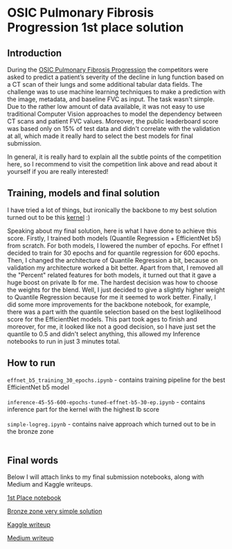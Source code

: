 # OSIC Pulmonary Fibrosis Progression 1st place solution

## Introduction

During the [OSIC Pulmonary Fibrosis Progression](https://www.kaggle.com/c/osic-pulmonary-fibrosis-progression) the competitors were asked to predict a patient’s severity of the decline in lung function based on a CT scan of their lungs and some additional tabular data fields.  The challenge was to use machine learning techniques to make a prediction with the image, metadata, and baseline FVC as input. The task wasn't simple. Due to the rather low amount of data available, it was not easy to use traditional Computer Vision approaches to model the dependency between CT scans and patient FVC values. Moreover, the public leaderboard score was based only on 15% of test data and didn't correlate with the validation at all, which made it really hard to select the best models for final submission. 

In general, it is really hard to explain all the subtle points of the competition here, so I recommend to visit the competition link above and read about it yourself if you are really interested!

## Training, models and final solution

I have tried a lot of things, but ironically the backbone to my best solution turned out to be this [kernel](https://www.kaggle.com/khoongweihao/efficientnets-quantile-regression-inference) :)

Speaking about my final solution, here is what I have done to achieve this score. Firstly, I trained both models (Quantile Regression + EfficientNet b5) from scratch. For both models, I lowered the number of epochs. For effnet I decided to train for 30 epochs and for quantile regression for 600 epochs. Then, I changed the architecture of Quantile Regression a bit, because on validation my architecture worked a bit better. Apart from that, I removed all the "Percent" related features for both models, it turned out that it gave a huge boost on private lb for me. The hardest decision was how to choose the weights for the blend. Well, I just decided to give a slightly higher weight to Quantile Regression because for me it seemed to work better. Finally, I did some more improvements for the backbone notebook, for example, there was a part with the quantile selection based on the best loglikelihood score for the EfficientNet models. This part took ages to finish and moreover, for me, it looked like not a good decision, so I have just set the quantile to 0.5 and didn't select anything, this allowed my Inference notebooks to run in just 3 minutes total.

## How to run

`effnet_b5_training_30_epochs.ipynb` - contains training pipeline for the best EfficientNet b5 model <br><br>
`inference-45-55-600-epochs-tuned-effnet-b5-30-ep.ipynb` - contains inference part for the kernel with the highest lb score <br><br>
`simple-logreg.ipynb` - contains naive approach which turned out to be in the bronze zone <br><br>

## Final words

Below I will attach links to my final submission notebooks, along with Medium and Kaggle writeups.

[1st Place notebook](https://www.kaggle.com/artkulak/inference-45-55-600-epochs-tuned-effnet-b5-30-ep)

[Bronze zone very simple solution](https://www.kaggle.com/artkulak/simple-logreg)

[Kaggle writeup](https://www.kaggle.com/c/osic-pulmonary-fibrosis-progression/discussion/189346)

[Medium writeup](https://medium.com/@artkulakov/how-i-achieved-the-1st-place-in-kaggle-osic-pulmonary-fibrosis-progression-competition-e410962c4edc)
